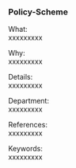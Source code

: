 
### Policy-Scheme

What:  
xxxxxxxxx

Why:  
xxxxxxxxx

Details:  
xxxxxxxxx

Department:  
xxxxxxxxx

References:  
xxxxxxxxx

Keywords:  
xxxxxxxxx
